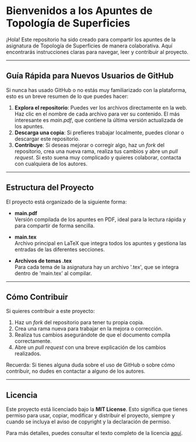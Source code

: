 # Bienvenidos a los Apuntes de Topología de Superficies

¡Hola! Este repositorio ha sido creado para compartir los apuntes de la asignatura de Topología de Superficies de manera colaborativa. Aquí encontrarás instrucciones claras para navegar, leer y contribuir al proyecto.

---

## Guía Rápida para Nuevos Usuarios de GitHub

Si nunca has usado GitHub o no estás muy familiarizado con la plataforma, esto es un breve resumen de lo que puedes hacer:
1. **Explora el repositorio**: Puedes ver los archivos directamente en la web. Haz clic en el nombre de cada archivo para ver su contenido. El más interesante es *main.pdf*, que contiene la última versión actualizada de los apuntes. 
2. **Descarga una copia**: Si prefieres trabajar localmente, puedes clonar o descargar este repositorio.
3. **Contribuye**: Si deseas mejorar o corregir algo, haz un _fork_ del repositorio, crea una nueva rama, realiza tus cambios y abre un _pull request_. Si esto suena muy complicado y quieres colaborar, contacta con cualquiera de los autores. 

---

## Estructura del Proyecto

El proyecto está organizado de la siguiente forma:

- **main.pdf**  
  Versión compilada de los apuntes en PDF, ideal para la lectura rápida y para compartir de forma sencilla.

- **main.tex**  
  Archivo principal en LaTeX que integra todos los apuntes y gestiona las entradas de las diferentes secciones.

- **Archivos de temas .tex**  
  Para cada tema de la asignatura hay un archivo '.tex', que se integra dentro de 'main.tex' al compilar. 

---

## Cómo Contribuir

Si quieres contribuir a este proyecto:
1. Haz un _fork_ del repositorio para tener tu propia copia.
2. Crea una rama nueva para trabajar en la mejora o corrección.
3. Realiza tus cambios asegurándote de que el documento compila correctamente.
4. Abre un _pull request_ con una breve explicación de los cambios realizados.

Recuerda: Si tienes alguna duda sobre el uso de GitHub o sobre cómo contribuir, no dudes en contactar a alguno de los autores.

---

## Licencia

Este proyecto está licenciado bajo la **MIT License**. Esto significa que tienes permiso para usar, copiar, modificar y distribuir el proyecto, siempre y cuando se incluya el aviso de copyright y la declaración de permiso.

Para más detalles, puedes consultar el texto completo de la licencia [aquí](https://opensource.org/licenses/MIT).

